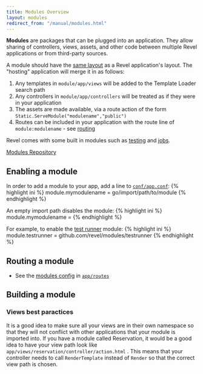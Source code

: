 ```yaml
---
title: Modules Overview
layout: modules
redirect_from: "/manual/modules.html"
---
```


**Modules** are packages that can be plugged into an application. They allow sharing of controllers, views, assets, and 
other code between multiple Revel applications or from third-party sources.

A module should have the [same layout](../manual/organization.html#DefaultLayout) as a Revel application's layout. The "hosting" application will merge it in as follows:

1. Any templates in `module/app/views` will be added to the Template Loader search path
2. Any controllers in `module/app/controllers` will be treated as if they were in your application
3. The assets are made available, via a route action of the form `Static.ServeModule("modulename","public")`
4. Routes can be included in your application with the route line of `module:modulename` - see [routing](routing.html#modules)

Revel comes with some built in modules such as [testing](testing.html) and [jobs](jobs.html).

<a class="btn btn-success btn-sm" href="https://github.com/revel/modules" role="button"><span class="glyphicon glyphicon-floppy-disk" aria-hidden="true"></span> Modules Repository</a>


## Enabling a module

In order to add a module to your app, add a line to [`conf/app.conf`](appconf.html#modules):
{% highlight ini %}
module.mymodulename = go/import/path/to/module
{% endhighlight %}

An empty import path disables the module:
{% highlight ini %}
module.mymodulename =
{% endhighlight %}

For example, to enable the [test runner](testing.html) module:
{% highlight ini %}
module.testrunner = github.com/revel/modules/testrunner
{% endhighlight %}

## Routing a module
- See the [modules config](../manual/routing.html#modules) in [`app/routes`](../manual/routing.html)

## Building a module
### Views best paractices
It is a good idea to make sure all your views are in their own namespace
so that they will not conflict with other applications that your module is
imported into. If you have a module called Reservation, it would be a good
idea to have your view path look like `app/views/reservation/controller/action.html`
. This means that your controller needs to call `RenderTemplate` 
instead of `Render` so that the correct view path is chosen. 

